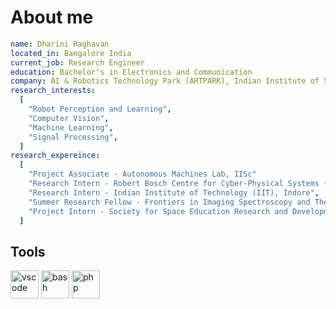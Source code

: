 <!--### Hi there 👋
<!--
**rdharini2001/rdharini2001** is a ✨ _special_ ✨ repository because its `README.md` (this file) appears on your GitHub profile.

Here are some ideas to get you started:

- 🔭 I’m currently working on ...
- 🌱 I’m currently learning ...
- 👯 I’m looking to collaborate on ...
- 🤔 I’m looking for help with ...
- 💬 Ask me about ...
- 📫 How to reach me: ...
- 😄 Pronouns: ...
- ⚡ Fun fact: ...
-->
<!--<p align="center">
  <img src="https://capsule-render.vercel.app/api?type=wave&color=timeGradient&height=200&section=header&text=Hey%20there!&animation=fadeIn" />
</p>
-->
# About me 
```yaml
name: Dharini Raghavan
located_in: Bangalore India
current_job: Research Engineer
education: Bachelor's in Electronics and Communication
company: AI & Robotics Technology Park (ARTPARK), Indian Institute of Science (IISc)
research_interests:
  [
    "Robot Perception and Learning",
    "Computer Vision",
    "Machine Learning",
    "Signal Processing",
  ]
research_expereince:
  [
    "Project Associate - Autonomous Machines Lab, IISc"
    "Research Intern - Robert Bosch Centre for Cyber-Physical Systems (RBCCPS), IISc",
    "Research Intern - Indian Institute of Technology (IIT), Indore",
    "Summer Research Fellow - Frontiers in Imaging Spectroscopy and Theranostics (FIST) Lab, IISc",
    "Project Intern - Society for Space Education Research and Development (SSERD)",
  ]
  ```
<h2>Tools</h2>
<p align="left">
<img src="https://cdn.jsdelivr.net/gh/devicons/devicon/icons/vscode/vscode-original.svg" alt="vscode" width="45" height="45"/>
<img src="https://cdn.jsdelivr.net/gh/devicons/devicon/icons/bash/bash-original.svg" alt="bash" width="45" height="45"/>
<img src="https://cdn.jsdelivr.net/gh/devicons/devicon/icons/php/php-original.svg" alt="php" width="45" height="45"/>
</p>
